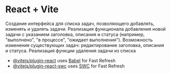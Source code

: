 # React + Vite

Создание интерфейса для списка задач, позволяющего добавлять, изменять и удалять задачи.
Реализация функционала добавления новой задачи с указанием заголовка, описания и статуса (например, "выполнено", "в процессе", "ожидает выполнения").
Возможность изменения существующих задач: редактирование заголовка, описания и статуса.
Реализация функции удаления задачи из списка

- [@vitejs/plugin-react](https://github.com/vitejs/vite-plugin-react/blob/main/packages/plugin-react/README.md) uses [Babel](https://babeljs.io/) for Fast Refresh
- [@vitejs/plugin-react-swc](https://github.com/vitejs/vite-plugin-react-swc) uses [SWC](https://swc.rs/) for Fast Refresh
